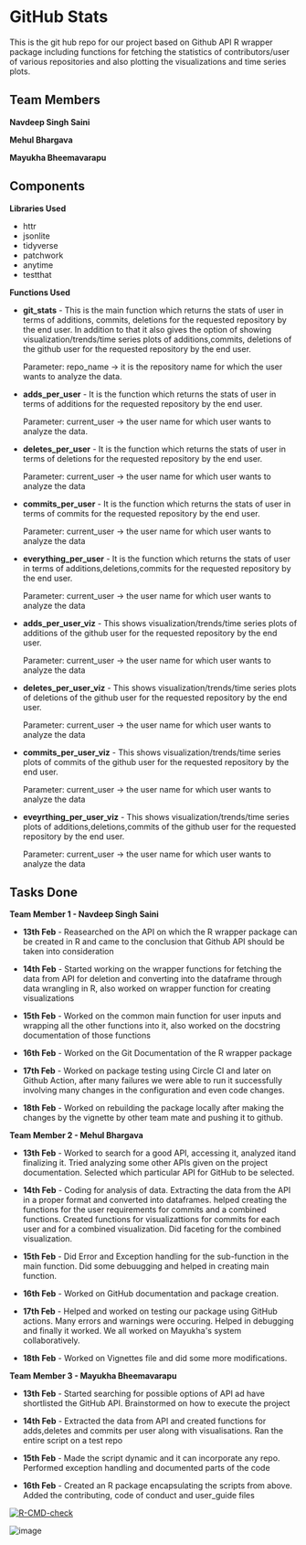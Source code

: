 # GitHub Stats
This is the git hub repo for our project based on Github API R wrapper package including functions for fetching the statistics of contributors/user of various repositories and also plotting the visualizations and time series plots.

## Team Members

**Navdeep Singh Saini**

**Mehul Bhargava**

**Mayukha Bheemavarapu**

## Components

**Libraries Used**

   * httr
   * jsonlite
   * tidyverse
   * patchwork
   * anytime
   * testthat

**Functions Used**

   * **git_stats** - This is the main function which returns the stats of user in terms of additions, commits, deletions for the requested repository by the end user. In addition to that it also gives the option of showing visualization/trends/time series plots of additions,commits, deletions of the github user for the requested repository by the end user.

      Parameter: repo_name -> it is the repository name for which the user wants to analyze the data.

   * **adds_per_user** - It is the function which returns the stats of user in terms of additions for the requested repository by the end user. 
 
      Parameter: current_user -> the user name for which user wants to analyze the data.
 
   * **deletes_per_user** - It is the function which returns the stats of user in terms of deletions for the requested repository by the end user. 

      Parameter: current_user -> the user name for which user wants to analyze the data
      
   * **commits_per_user** - It is the function which returns the stats of user in terms of commits for the requested repository by the end user. 

      Parameter: current_user -> the user name for which user wants to analyze the data
      
   * **everything_per_user** - It is the function which returns the stats of user in terms of additions,deletions,commits for the requested repository by the end user. 

      Parameter: current_user -> the user name for which user wants to analyze the data
      
   * **adds_per_user_viz** - This shows visualization/trends/time series plots of additions of the github user for the requested repository by the end user.

      Parameter: current_user -> the user name for which user wants to analyze the data
      
   * **deletes_per_user_viz** - This shows visualization/trends/time series plots of deletions of the github user for the requested repository by the end user.

      Parameter: current_user -> the user name for which user wants to analyze the data
      
   * **commits_per_user_viz** - This shows visualization/trends/time series plots of commits of the github user for the requested repository by the end user.

      Parameter: current_user -> the user name for which user wants to analyze the data
      
   * **eveyrthing_per_user_viz** - This shows visualization/trends/time series plots of additions,deletions,commits of the github user for the requested repository by the end user.

      Parameter: current_user -> the user name for which user wants to analyze the data
      

## Tasks Done

**Team Member 1 - Navdeep Singh Saini**

   * **13th Feb** - Reasearched on the API on which the R wrapper package can be created in R and came to the conclusion that Github API should be taken into consideration
   
   * **14th Feb** - Started working on the wrapper functions for fetching the data from API for deletion and converting into the dataframe through data wrangling in R, also worked on wrapper function for creating visualizations
   
   * **15th Feb** - Worked on the common main function for user inputs and wrapping all the other functions into it, also worked on the docstring documentation of those functions
   
   * **16th Feb** - Worked on the Git Documentation of the R wrapper package
   * **17th Feb** - Worked on package testing using Circle CI and later on Github Action, after many failures we were able to run it successfully involving many changes in the configuration and even code changes.
   * **18th Feb** - Worked on rebuilding the package locally after making the changes by the vignette by other team mate and pushing it to github.

**Team Member 2 - Mehul Bhargava**
    
   * **13th Feb** - Worked to search for a good API, accessing it, analyzed itand finalizing it. Tried analyzing some other APIs given on the project documentation. Selected which particular API for GitHub to be selected. 
   
   * **14th Feb** - Coding for analysis of data. Extracting the data from the API in a proper format and converted into dataframes. helped creating the functions for the user requirements for commits and a combined functions. Created functions for visualizattions for commits for each user and for a combined visualization. Did faceting for the combined visualization. 
   
   * **15th Feb** - Did Error and Exception handling for the sub-function in the main function. Did some debuugging and helped in creating main function.  
   
   * **16th Feb** - Worked on GitHub documentation and package creation. 
   * **17th Feb** - Helped and worked on testing our package using GitHub actions. Many errors and warnings were occuring. Helped in debugging and finally it worked. We all worked on Mayukha's system collaboratively.  
   * **18th Feb** - Worked on Vignettes file and did some more modifications. 


**Team Member 3 - Mayukha Bheemavarapu**

   * **13th Feb** - Started searching for possible options of API ad have shortlisted the GitHub API. Brainstormed on how to execute the project
   
   * **14th Feb** - Extracted the data from API and created functions for adds,deletes and commits per user along with visualisations. Ran the entire script on a test repo
   
   * **15th Feb** - Made the script dynamic and it can incorporate any repo. Performed exception handling and documented parts of the code
   
   * **16th Feb** - Created an R package encapsulating the scripts from above. Added the contributing, code of conduct and user_guide files


[![R-CMD-check](https://github.com/navdeep94/Data534-Project/actions/workflows/check-release.yaml/badge.svg)](https://github.com/navdeep94/Data534-Project/actions/workflows/check-release.yaml)

 ![image](https://user-images.githubusercontent.com/87165579/154769140-195432db-ad62-413a-99e5-921784a1fa27.png)
